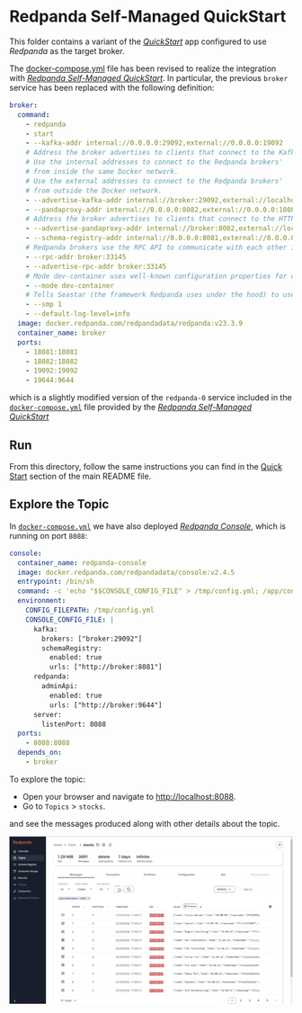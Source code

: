 # Redpanda Self-Managed QuickStart

This folder contains a variant of the [_QuickStart_](../../../../README.md#quick-start-set-up-in-5-minutes) app configured to use _Redpanda_ as the target broker.

The [docker-compose.yml](docker-compose.yml) file has been revised to realize the integration with [_Redpanda Self-Managed QuickStart_](https://docs.redpanda.com/current/get-started/quick-start/).
In particular, the previous `broker` service has been replaced with the following definition:

```yaml
broker:
  command:
    - redpanda
    - start
    - --kafka-addr internal://0.0.0.0:29092,external://0.0.0.0:19092
    # Address the broker advertises to clients that connect to the Kafka API.
    # Use the internal addresses to connect to the Redpanda brokers'
    # from inside the same Docker network.
    # Use the external addresses to connect to the Redpanda brokers'
    # from outside the Docker network.
    - --advertise-kafka-addr internal://broker:29092,external://localhost:19092
    - --pandaproxy-addr internal://0.0.0.0:8082,external://0.0.0.0:18082
    # Address the broker advertises to clients that connect to the HTTP Proxy.
    - --advertise-pandaproxy-addr internal://broker:8082,external://localhost:18082
    - --schema-registry-addr internal://0.0.0.0:8081,external://0.0.0.0:18081
    # Redpanda brokers use the RPC API to communicate with each other internally.
    - --rpc-addr broker:33145
    - --advertise-rpc-addr broker:33145
    # Mode dev-container uses well-known configuration properties for development in containers.
    - --mode dev-container
    # Tells Seastar (the framework Redpanda uses under the hood) to use 1 core on the system.
    - --smp 1
    - --default-log-level=info
  image: docker.redpanda.com/redpandadata/redpanda:v23.3.9
  container_name: broker
  ports:
    - 18081:18081
    - 18082:18082
    - 19092:19092
    - 19644:9644
```

which is a slightly modified version of the `redpanda-0` service included in the [`docker-compose.yml`](https://docs.redpanda.com/redpanda-labs/docker-compose/_attachments/single-broker/docker-compose.yml) file provided by the [_Redpanda Self-Managed QuickStart_](https://docs.redpanda.com/current/get-started/quick-start/)

## Run

From this directory, follow the same instructions you can find in the [Quick Start](../../../../README.md#run) section of the main README file.

## Explore the Topic

In [`docker-compose.yml`](docker-compose.yml#L60) we have also deployed [_Redpanda Console_](https://redpanda.com/redpanda-console-kafka-ui), which is running on port `8088`:

```yaml
console:
  container_name: redpanda-console
  image: docker.redpanda.com/redpandadata/console:v2.4.5
  entrypoint: /bin/sh
  command: -c 'echo "$$CONSOLE_CONFIG_FILE" > /tmp/config.yml; /app/console'
  environment:
    CONFIG_FILEPATH: /tmp/config.yml
    CONSOLE_CONFIG_FILE: |
      kafka:
        brokers: ["broker:29092"]
        schemaRegistry:
          enabled: true
          urls: ["http://broker:8081"]
      redpanda:
        adminApi:
          enabled: true
          urls: ["http://broker:9644"]
      server:
        listenPort: 8088
  ports:
    - 8088:8088
  depends_on:
    - broker
```

To explore the topic:

- Open your browser and navigate to [http://localhost:8088](http://localhost:8088).
- Go to `Topics` > `stocks`.

and see the messages produced along with other details about the topic.

![redpanda-console](console.png)